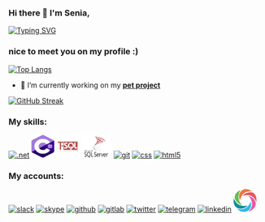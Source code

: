 ### Hi there 👋 I'm Senia,

[![Typing SVG](https://readme-typing-svg.demolab.com/?lines=Software+engineer;IT+specialist;.NET+Developer;Systems+Analyst&color=95a7ef&center=true)](https://git.io/typing-svg)
<!--[![Typing SVG](https://readme-typing-svg.demolab.com/?lines=2+years+experience;0.5+year+experience;10+years+experience&color=95a7ef&center=true)](https://git.io/typing-svg)-->
### nice to meet you on my profile :)

[![Top Langs](https://github-readme-stats-git-masterrstaa-rickstaa.vercel.app/api/top-langs/?username=senia1&layout=compact&langs_count=10)](https://github.com/anuraghazra/github-readme-stats)

- 🌱 I’m currently working on my <a href="https://github.com/senia1/">**pet project**</a>

[![GitHub Streak](https://streak-stats.demolab.com/?user=senia1)](https://git.io/streak-stats)

<h3>My skills:</h3>

  <a href="https://dotnet.microsoft.com/en-us/" target="_blank" rel="noreferrer"><img src="https://www.vectorlogo.zone/logos/dotnet/dotnet-vertical.svg" alt=".net" width="45" height="45"/></a> 
  <a href="https://microsoft.com" target="_blank" rel="noreferrer"><img src="images/see_sharp.svg" alt="see_sharp" width="45" height="45"/></a> 
  <a href="https://microsoft.com" target="_blank" rel="noreferrer"><img src="images/t-sql.svg" alt="t-sql" width="45" height="45"/></a> 
  <a href="https://microsoft.com" target="_blank" rel="noreferrer"><img src="images/sql-server.svg" alt="sql-server" width="60" height="45"/></a> 
  <a href="https://git-scm.com/" target="_blank" rel="noreferrer"><img src="https://www.vectorlogo.zone/logos/git-scm/git-scm-icon.svg" alt="git" width="45" height="45"/></a> 
  <a href="https://www.w3.org/" target="_blank" rel="noreferrer"><img src="https://www.vectorlogo.zone/logos/netlifyapp_watercss/netlifyapp_watercss-official.svg" alt="css" width="90" height="45"/></a> 
  <a href="https://www.w3.org/" target="_blank" rel="noreferrer"><img src="https://www.vectorlogo.zone/logos/w3_html5/w3_html5-icon.svg" alt="html5" width="45" height="45"/></a> 
  
  <h3>My accounts:</h3>  
  <a href="https://slack.com/" target="_blank" rel="noreferrer"><img src="https://www.vectorlogo.zone/logos/slack/slack-icon.svg" alt="slack" width="45" height="45"/></a> 
   <a href="https://www.skype.com/" target="_blank" rel="noreferrer"><img src="https://www.vectorlogo.zone/logos/skype/skype-icon.svg" alt="skype" width="45" height="45"/></a> 
  <a href="https://github.com/senia1" target="_blank" rel="noreferrer"><img src="https://www.vectorlogo.zone/logos/github/github-icon.svg" alt="github" width="45" height="45"/></a> 
   <a href="https://about.gitlab.com/" target="_blank" rel="noreferrer"><img src="https://www.vectorlogo.zone/logos/gitlab/gitlab-icon.svg" alt="gitlab" width="45" height="45"/></a> 
    <a href="https://twitter.com/home" target="_blank" rel="noreferrer"><img src="https://www.vectorlogo.zone/logos/twitter/twitter-icon.svg" alt="twitter" width="45" height="45"/></a> 
    <a href="https://web.telegram.org/" target="_blank" rel="noreferrer"><img src="https://www.vectorlogo.zone/logos/telegram/telegram-icon.svg" alt="telegram" width="45" height="45"/></a>
    <a href="https://www.linkedin.com/" target="_blank" rel="noreferrer"><img src="https://www.vectorlogo.zone/logos/linkedin/linkedin-icon.svg" alt="linkedin" width="45" height="45"/></a>
    <a href="https://www.sololearn.com/profile/28521533" target="_blank" rel="noreferrer"><img src="images/sololearn.svg" alt="sololearn" width="45" height="45"/></a> 


